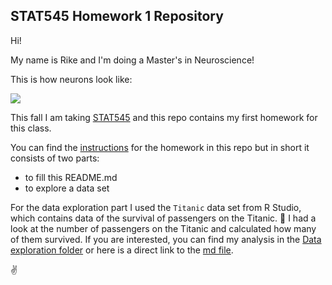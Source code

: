 ## STAT545 Homework 1 Repository

Hi! 

My name is Rike and I'm doing a Master's in Neuroscience!

This is how neurons look like:

![](https://proxy.duckduckgo.com/iu/?u=https%3A%2F%2Ftse3.mm.bing.net%2Fth%3Fid%3DOIP.48DyYjeZa9n3JgnAfVWzMAHaFt%26pid%3D15.1&f=1)

This fall I am taking [STAT545](http://stat545.com/) and this repo contains my first homework for this class. 

You can find the [instructions](https://github.com/STAT545-UBC-students/hw01-fjbasedow/blob/master/hw01_instructions.md) for the homework in this repo but in short it consists of two parts:
* to fill this README.md
* to explore a data set

For the data exploration part I used the `Titanic` data set from R Studio, which contains data of the survival of passengers on the Titanic. :ship: I had a look at the number of passengers on the Titanic and calculated how many of them survived. If you are interested, you can find my analysis in the [Data exploration folder](https://github.com/STAT545-UBC-students/hw01-fjbasedow/tree/master/Data%20exploration) or here is a direct link to the [md file](https://github.com/STAT545-UBC-students/hw01-fjbasedow/blob/master/Data%20exploration/HW01-Titanic_exploration.md).

:v:




